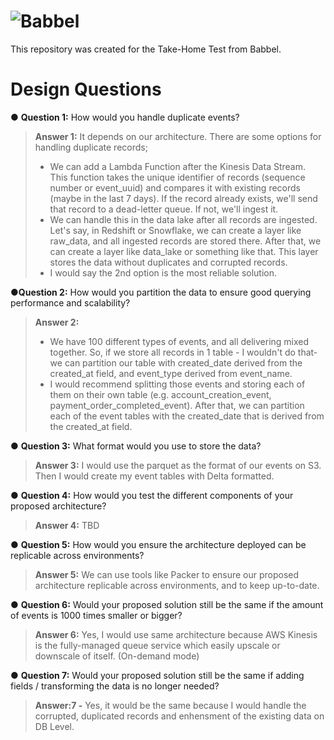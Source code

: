 # ![Babbel](https://upload.wikimedia.org/wikipedia/commons/thumb/2/2a/Babbel_logo.svg/2560px-Babbel_logo.svg.png)
This repository was created for the Take-Home Test from Babbel.


# Design Questions
● **Question 1:** How would you handle duplicate events?
>**Answer 1:** It depends on our architecture. There are some options for handling duplicate records;
>- We can add a Lambda Function after the Kinesis Data Stream. This function takes the unique identifier of records (sequence number or event_uuid) and compares it with existing records (maybe in the last 7 days). If the record already exists, we'll send that record to a dead-letter queue. If not, we'll ingest it.
>- We can handle this in the data lake after all records are ingested. Let's say, in Redshift or Snowflake, we can create a layer like raw_data, and all ingested records are stored there. After that, we can create a layer like data_lake or something like that. This layer stores the data without duplicates and corrupted records.
>- I would say the 2nd option is the most reliable solution.

●**Question 2:** How would you partition the data to ensure good querying performance and scalability?
>**Answer 2:** 
> - We have 100 different types of events, and all delivering mixed together. So, if we store all records in 1 table - I wouldn't do that- we can partition our table with created_date derived from the created_at field, and event_type derived from event_name.
> - I would recommend splitting those events and storing each of them on their own table (e.g. account_creation_event, payment_order_completed_event). After that, we can partition each of the event tables with the created_date that is derived from the created_at field.

● **Question 3:** What format would you use to store the data?
>**Answer 3:** I would use the parquet as the format of our events on S3. Then I would create my event tables with Delta formatted.

● **Question 4:** How would you test the different components of your proposed architecture?
>**Answer 4:** TBD

● **Question 5:** How would you ensure the architecture deployed can be replicable across environments?
>**Answer 5:** We can use tools like Packer to ensure our proposed architecture replicable across environments, and to keep up-to-date.

● **Question 6:** Would your proposed solution still be the same if the amount of events is 1000 times smaller or bigger?
>**Answer 6:** Yes, I would use same architecture because AWS Kinesis is the fully-managed queue service which easily upscale or downscale of itself. (On-demand mode)

● **Question 7:** Would your proposed solution still be the same if adding fields / transforming the data is no longer needed?
>**Answer:7 -** Yes, it would be the same because I would handle the corrupted, duplicated records and enhensment of the existing data on DB Level.
